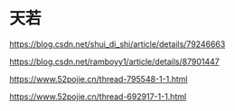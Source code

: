 # 天若
https://blog.csdn.net/shui_di_shi/article/details/79246663









https://blog.csdn.net/ramboyy1/article/details/87901447



https://www.52pojie.cn/thread-795548-1-1.html





https://www.52pojie.cn/thread-692917-1-1.html







































